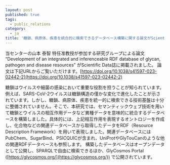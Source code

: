 ```yaml
---
layout: post
published: true
tags:
  - public_relations
category:
  - ja
title: '糖鎖、病原体、疾患を統合的に検索できるデータベース構築に関する論文がScientific Data誌に掲載されました'
---
```

当センターの山本 泰智 特任准教授が参加する研究グループによる論文 “Development of an integrated and inferenceable RDF database of glycan, pathogen and disease resources” がScientific Data誌に掲載されました。
論文は下記URLからご覧いただけます。[https://doi.org/10.1038/s41597-023-02442-2](https://doi.org/10.1038/s41597-023-02442-2)

糖鎖はウイルスや細菌の感染において重要な役割を担うことが知られています。例えば、SARS-CoV-2ウイルスは糖鎖構造の僅かな変化で進化したことが示されています。しかし、糖鎖、病原体、疾患を統一的に検索できる技術基盤は十分に整備されていません。そこで、本研究では、セマンティックウェブ技術を用いて糖鎖とウイルスの相互作用データなど異種データを意味的に統合するデータベースを構築しました。具体的には、上記相互作用を表現するオントロジーを作成し、化合物などの関連データベースから取得したデータをRDF（Resource Description Framework）を用いて表現しました。関連データベースにはPubChem、SugarBind、PSICQUICが含まれ、UniProtやGlyTouCanのような他の関連RDFデータベースも参照します。
構築したデータベースはオープンデータとして公開し、SPARQLで自由に検索できるほか、GlyCosmos Portal ([https://glycosmos.org/](https://glycosmos.org/)) で公開されています。
